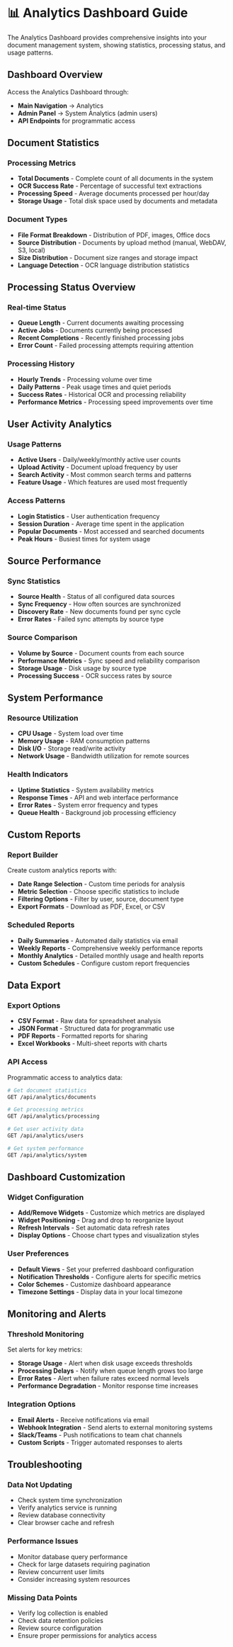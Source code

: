 # 📊 Analytics Dashboard Guide

The Analytics Dashboard provides comprehensive insights into your document management system, showing statistics, processing status, and usage patterns.

## Dashboard Overview

Access the Analytics Dashboard through:
- **Main Navigation** → Analytics
- **Admin Panel** → System Analytics (admin users)
- **API Endpoints** for programmatic access

## Document Statistics

### Processing Metrics
- **Total Documents** - Complete count of all documents in the system
- **OCR Success Rate** - Percentage of successful text extractions
- **Processing Speed** - Average documents processed per hour/day
- **Storage Usage** - Total disk space used by documents and metadata

### Document Types
- **File Format Breakdown** - Distribution of PDF, images, Office docs
- **Source Distribution** - Documents by upload method (manual, WebDAV, S3, local)
- **Size Distribution** - Document size ranges and storage impact
- **Language Detection** - OCR language distribution statistics

## Processing Status Overview

### Real-time Status
- **Queue Length** - Current documents awaiting processing
- **Active Jobs** - Documents currently being processed
- **Recent Completions** - Recently finished processing jobs
- **Error Count** - Failed processing attempts requiring attention

### Processing History
- **Hourly Trends** - Processing volume over time
- **Daily Patterns** - Peak usage times and quiet periods
- **Success Rates** - Historical OCR and processing reliability
- **Performance Metrics** - Processing speed improvements over time

## User Activity Analytics

### Usage Patterns
- **Active Users** - Daily/weekly/monthly active user counts
- **Upload Activity** - Document upload frequency by user
- **Search Activity** - Most common search terms and patterns
- **Feature Usage** - Which features are used most frequently

### Access Patterns
- **Login Statistics** - User authentication frequency
- **Session Duration** - Average time spent in the application
- **Popular Documents** - Most accessed and searched documents
- **Peak Hours** - Busiest times for system usage

## Source Performance

### Sync Statistics
- **Source Health** - Status of all configured data sources
- **Sync Frequency** - How often sources are synchronized
- **Discovery Rate** - New documents found per sync cycle
- **Error Rates** - Failed sync attempts by source type

### Source Comparison
- **Volume by Source** - Document counts from each source
- **Performance Metrics** - Sync speed and reliability comparison
- **Storage Usage** - Disk usage by source type
- **Processing Success** - OCR success rates by source

## System Performance

### Resource Utilization
- **CPU Usage** - System load over time
- **Memory Usage** - RAM consumption patterns
- **Disk I/O** - Storage read/write activity
- **Network Usage** - Bandwidth utilization for remote sources

### Health Indicators
- **Uptime Statistics** - System availability metrics
- **Response Times** - API and web interface performance
- **Error Rates** - System error frequency and types
- **Queue Health** - Background job processing efficiency

## Custom Reports

### Report Builder
Create custom analytics reports with:
- **Date Range Selection** - Custom time periods for analysis
- **Metric Selection** - Choose specific statistics to include
- **Filtering Options** - Filter by user, source, document type
- **Export Formats** - Download as PDF, Excel, or CSV

### Scheduled Reports
- **Daily Summaries** - Automated daily statistics via email
- **Weekly Reports** - Comprehensive weekly performance reports
- **Monthly Analytics** - Detailed monthly usage and health reports
- **Custom Schedules** - Configure custom report frequencies

## Data Export

### Export Options
- **CSV Format** - Raw data for spreadsheet analysis
- **JSON Format** - Structured data for programmatic use
- **PDF Reports** - Formatted reports for sharing
- **Excel Workbooks** - Multi-sheet reports with charts

### API Access
Programmatic access to analytics data:

```bash
# Get document statistics
GET /api/analytics/documents

# Get processing metrics
GET /api/analytics/processing

# Get user activity data
GET /api/analytics/users

# Get system performance
GET /api/analytics/system
```

## Dashboard Customization

### Widget Configuration
- **Add/Remove Widgets** - Customize which metrics are displayed
- **Widget Positioning** - Drag and drop to reorganize layout
- **Refresh Intervals** - Set automatic data refresh rates
- **Display Options** - Choose chart types and visualization styles

### User Preferences
- **Default Views** - Set your preferred dashboard configuration
- **Notification Thresholds** - Configure alerts for specific metrics
- **Color Schemes** - Customize dashboard appearance
- **Timezone Settings** - Display data in your local timezone

## Monitoring and Alerts

### Threshold Monitoring
Set alerts for key metrics:
- **Storage Usage** - Alert when disk usage exceeds thresholds
- **Processing Delays** - Notify when queue length grows too large
- **Error Rates** - Alert when failure rates exceed normal levels
- **Performance Degradation** - Monitor response time increases

### Integration Options
- **Email Alerts** - Receive notifications via email
- **Webhook Integration** - Send alerts to external monitoring systems
- **Slack/Teams** - Push notifications to team chat channels
- **Custom Scripts** - Trigger automated responses to alerts

## Troubleshooting

### Data Not Updating
- Check system time synchronization
- Verify analytics service is running
- Review database connectivity
- Clear browser cache and refresh

### Performance Issues
- Monitor database query performance
- Check for large datasets requiring pagination
- Review concurrent user limits
- Consider increasing system resources

### Missing Data Points
- Verify log collection is enabled
- Check data retention policies
- Review source configuration
- Ensure proper permissions for analytics access